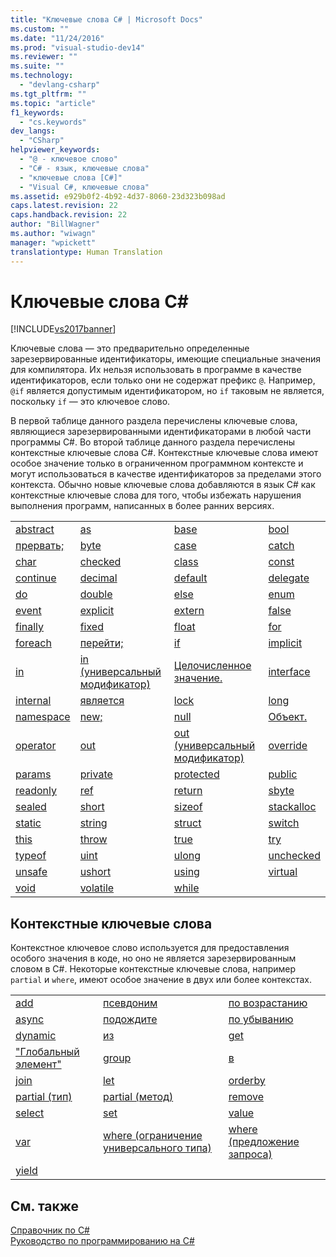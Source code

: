 ```yaml
---
title: "Ключевые слова C# | Microsoft Docs"
ms.custom: ""
ms.date: "11/24/2016"
ms.prod: "visual-studio-dev14"
ms.reviewer: ""
ms.suite: ""
ms.technology: 
  - "devlang-csharp"
ms.tgt_pltfrm: ""
ms.topic: "article"
f1_keywords: 
  - "cs.keywords"
dev_langs: 
  - "CSharp"
helpviewer_keywords: 
  - "@ - ключевое слово"
  - "C# - язык, ключевые слова"
  - "ключевые слова [C#]"
  - "Visual C#, ключевые слова"
ms.assetid: e929b0f2-4b92-4d37-8060-23d323b098ad
caps.latest.revision: 22
caps.handback.revision: 22
author: "BillWagner"
ms.author: "wiwagn"
manager: "wpickett"
translationtype: Human Translation
---
```

# Ключевые слова C#
[!INCLUDE[vs2017banner](../../../csharp/includes/vs2017banner.md)]

Ключевые слова — это предварительно определенные зарезервированные идентификаторы, имеющие специальные значения для компилятора.  Их нельзя использовать в программе в качестве идентификаторов, если только они не содержат префикс `@`.  Например, `@if` является допустимым идентификатором, но `if` таковым не является, поскольку `if` — это ключевое слово.  
  
 В первой таблице данного раздела перечислены ключевые слова, являющиеся зарезервированными идентификаторами в любой части программы C\#.  Во второй таблице данного раздела перечислены контекстные ключевые слова C\#.  Контекстные ключевые слова имеют особое значение только в ограниченном программном контексте и могут использоваться в качестве идентификаторов за пределами этого контекста.  Обычно новые ключевые слова добавляются в язык C\# как контекстные ключевые слова для того, чтобы избежать нарушения выполнения программ, написанных в более ранних версиях.  
  
|||||  
|-|-|-|-|  
|[abstract](../../../csharp/language-reference/keywords/abstract.md)|[as](../../../csharp/language-reference/keywords/as.md)|[base](../../../csharp/language-reference/keywords/base.md)|[bool](../../../csharp/language-reference/keywords/bool.md)|  
|[прервать;](../../../csharp/language-reference/keywords/break.md)|[byte](../../../csharp/language-reference/keywords/byte.md)|[case](../../../csharp/language-reference/keywords/switch.md)|[catch](../../../csharp/language-reference/keywords/try-catch.md)|  
|[char](../../../csharp/language-reference/keywords/char.md)|[checked](../../../csharp/language-reference/keywords/checked.md)|[class](../../../csharp/language-reference/keywords/class.md)|[const](../../../csharp/language-reference/keywords/const.md)|  
|[continue](../../../csharp/language-reference/keywords/continue.md)|[decimal](../../../csharp/language-reference/keywords/decimal.md)|[default](../../../csharp/language-reference/keywords/default.md)|[delegate](../../../csharp/language-reference/keywords/delegate.md)|  
|[do](../../../csharp/language-reference/keywords/do.md)|[double](../../../csharp/language-reference/keywords/double.md)|[else](../../../csharp/language-reference/keywords/if-else.md)|[enum](../../../csharp/language-reference/keywords/enum.md)|  
|[event](../../../csharp/language-reference/keywords/event.md)|[explicit](../../../csharp/language-reference/keywords/explicit.md)|[extern](../../../csharp/language-reference/keywords/extern.md)|[false](../../../csharp/language-reference/keywords/false.md)|  
|[finally](../../../csharp/language-reference/keywords/try-finally.md)|[fixed](../../../csharp/language-reference/keywords/fixed-statement.md)|[float](../../../csharp/language-reference/keywords/float.md)|[for](../../../csharp/language-reference/keywords/for.md)|  
|[foreach](../../../csharp/language-reference/keywords/foreach-in.md)|[перейти;](../../../csharp/language-reference/keywords/goto.md)|[if](../../../csharp/language-reference/keywords/if-else.md)|[implicit](../../../csharp/language-reference/keywords/implicit.md)|  
|[in](../../../csharp/language-reference/keywords/foreach-in.md)|[in \(универсальный модификатор\)](../../../csharp/language-reference/keywords/in-generic-modifier.md)|[Целочисленное значение.](../../../csharp/language-reference/keywords/int.md)|[interface](../../../csharp/language-reference/keywords/interface.md)|  
|[internal](../../../csharp/language-reference/keywords/internal.md)|[является](../../../csharp/language-reference/keywords/is.md)|[lock](../../../csharp/language-reference/keywords/lock-statement.md)|[long](../../../csharp/language-reference/keywords/long.md)|  
|[namespace](../../../csharp/language-reference/keywords/namespace.md)|[new;](../../../csharp/language-reference/keywords/new.md)|[null](../../../csharp/language-reference/keywords/null.md)|[Объект.](../../../csharp/language-reference/keywords/object.md)|  
|[operator](../../../csharp/language-reference/keywords/operator.md)|[out](../../../csharp/language-reference/keywords/out.md)|[out \(универсальный модификатор\)](../../../csharp/language-reference/keywords/out-generic-modifier.md)|[override](../../../csharp/language-reference/keywords/override.md)|  
|[params](../../../csharp/language-reference/keywords/params.md)|[private](../../../csharp/language-reference/keywords/private.md)|[protected](../../../csharp/language-reference/keywords/protected.md)|[public](../../../csharp/language-reference/keywords/public.md)|  
|[readonly](../../../csharp/language-reference/keywords/readonly.md)|[ref](../../../csharp/language-reference/keywords/ref.md)|[return](../../../csharp/language-reference/keywords/return.md)|[sbyte](../../../csharp/language-reference/keywords/sbyte.md)|  
|[sealed](../../../csharp/language-reference/keywords/sealed.md)|[short](../../../csharp/language-reference/keywords/short.md)|[sizeof](../../../csharp/language-reference/keywords/sizeof.md)|[stackalloc](../../../csharp/language-reference/keywords/stackalloc.md)|  
|[static](../../../csharp/language-reference/keywords/static.md)|[string](../../../csharp/language-reference/keywords/string.md)|[struct](../../../csharp/language-reference/keywords/struct.md)|[switch](../../../csharp/language-reference/keywords/switch.md)|  
|[this](../../../csharp/language-reference/keywords/this.md)|[throw](../../../csharp/language-reference/keywords/throw.md)|[true](../../../csharp/language-reference/keywords/true.md)|[try](../../../csharp/language-reference/keywords/try-catch.md)|  
|[typeof](../../../csharp/language-reference/keywords/typeof.md)|[uint](../../../csharp/language-reference/keywords/uint.md)|[ulong](../../../csharp/language-reference/keywords/ulong.md)|[unchecked](../../../csharp/language-reference/keywords/unchecked.md)|  
|[unsafe](../../../csharp/language-reference/keywords/unsafe.md)|[ushort](../../../csharp/language-reference/keywords/ushort.md)|[using](../../../csharp/language-reference/keywords/using.md)|[virtual](../../../csharp/language-reference/keywords/virtual.md)|  
|[void](../../../csharp/language-reference/keywords/void.md)|[volatile](../../../csharp/language-reference/keywords/volatile.md)|[while](../../../csharp/language-reference/keywords/while.md)||  
  
## Контекстные ключевые слова  
 Контекстное ключевое слово используется для предоставления особого значения в коде, но оно не является зарезервированным словом в C\#.  Некоторые контекстные ключевые слова, например `partial` и `where`, имеют особое значение в двух или более контекстах.  
  
||||  
|-|-|-|  
|[add](../../../csharp/language-reference/keywords/add.md)|[псевдоним](../../../csharp/language-reference/keywords/extern-alias.md)|[по возрастанию](../../../csharp/language-reference/keywords/ascending.md)|  
|[async](../../../csharp/language-reference/keywords/async.md)|[подождите](../../../csharp/language-reference/keywords/await.md)|[по убыванию](../../../csharp/language-reference/keywords/descending.md)|  
|[dynamic](../../../csharp/language-reference/keywords/dynamic.md)|[из](../../../csharp/language-reference/keywords/from-clause.md)|[get](../../../csharp/language-reference/keywords/get.md)|  
|["Глобальный элемент"](../../../csharp/language-reference/keywords/global.md)|[group](../../../csharp/language-reference/keywords/group-clause.md)|[в](../../../csharp/language-reference/keywords/into.md)|  
|[join](../../../csharp/language-reference/keywords/join-clause.md)|[let](../../../csharp/language-reference/keywords/let-clause.md)|[orderby](../../../csharp/language-reference/keywords/orderby-clause.md)|  
|[partial \(тип\)](../../../csharp/language-reference/keywords/partial-type.md)|[partial \(метод\)](../../../csharp/language-reference/keywords/partial-method.md)|[remove](../../../csharp/language-reference/keywords/remove.md)|  
|[select](../../../csharp/language-reference/keywords/select-clause.md)|[set](../../../csharp/language-reference/keywords/set.md)|[value](../../../csharp/language-reference/keywords/value.md)|  
|[var](../../../csharp/language-reference/keywords/var.md)|[where \(ограничение универсального типа\)](../../../csharp/language-reference/keywords/where-generic-type-constraint.md)|[where \(предложение запроса\)](../../../csharp/language-reference/keywords/where-clause.md)|  
|[yield](../../../csharp/language-reference/keywords/yield.md)||  
  
## См. также  
 [Справочник по C\#](../../../csharp/language-reference/index.md)   
 [Руководство по программированию на C\#](../../../csharp/programming-guide/index.md)